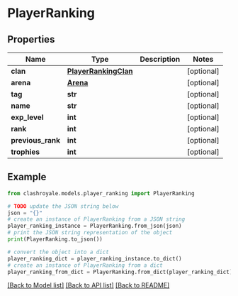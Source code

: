 # PlayerRanking


## Properties

Name | Type | Description | Notes
------------ | ------------- | ------------- | -------------
**clan** | [**PlayerRankingClan**](PlayerRankingClan.md) |  | [optional] 
**arena** | [**Arena**](Arena.md) |  | [optional] 
**tag** | **str** |  | [optional] 
**name** | **str** |  | [optional] 
**exp_level** | **int** |  | [optional] 
**rank** | **int** |  | [optional] 
**previous_rank** | **int** |  | [optional] 
**trophies** | **int** |  | [optional] 

## Example

```python
from clashroyale.models.player_ranking import PlayerRanking

# TODO update the JSON string below
json = "{}"
# create an instance of PlayerRanking from a JSON string
player_ranking_instance = PlayerRanking.from_json(json)
# print the JSON string representation of the object
print(PlayerRanking.to_json())

# convert the object into a dict
player_ranking_dict = player_ranking_instance.to_dict()
# create an instance of PlayerRanking from a dict
player_ranking_from_dict = PlayerRanking.from_dict(player_ranking_dict)
```
[[Back to Model list]](../README.md#documentation-for-models) [[Back to API list]](../README.md#documentation-for-api-endpoints) [[Back to README]](../README.md)


